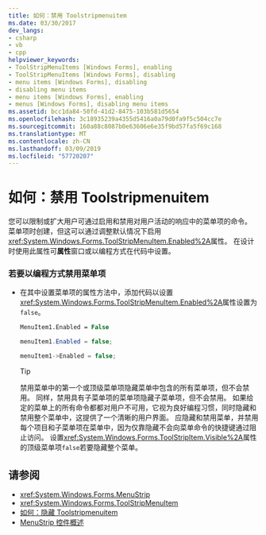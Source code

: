 ```yaml
---
title: 如何：禁用 Toolstripmenuitem
ms.date: 03/30/2017
dev_langs:
- csharp
- vb
- cpp
helpviewer_keywords:
- ToolStripMenuItems [Windows Forms], enabling
- ToolStripMenuItems [Windows Forms], disabling
- menu items [Windows Forms], disabling
- disabling menu items
- menu items [Windows Forms], enabling
- menus [Windows Forms], disabling menu items
ms.assetid: bcc1da84-50fd-41d2-8475-103b581d5654
ms.openlocfilehash: 3c18935239a4355d5416a0a79d0fa9f5c504cc7e
ms.sourcegitcommit: 160a88c8087b0e63606e6e35f9bd57fa5f69c168
ms.translationtype: MT
ms.contentlocale: zh-CN
ms.lasthandoff: 03/09/2019
ms.locfileid: "57720207"
---
```

# <a name="how-to-disable-toolstripmenuitems"></a>如何：禁用 Toolstripmenuitem
您可以限制或扩大用户可通过启用和禁用对用户活动的响应中的菜单项的命令。 菜单项时创建，但这可以通过调整默认情况下启用<xref:System.Windows.Forms.ToolStripMenuItem.Enabled%2A>属性。 在设计时使用此属性可**属性**窗口或以编程方式在代码中设置。  
  
### <a name="to-disable-a-menu-item-programmatically"></a>若要以编程方式禁用菜单项  
  
-   在其中设置菜单项的属性方法中，添加代码以设置<xref:System.Windows.Forms.ToolStripMenuItem.Enabled%2A>属性设置为`false`。  
  
    ```vb  
    MenuItem1.Enabled = False  
    ```  
  
    ```csharp  
    menuItem1.Enabled = false;  
    ```  
  
    ```cpp  
    menuItem1->Enabled = false;  
    ```  
  
    > [!TIP]
    >  禁用菜单中的第一个或顶级菜单项隐藏菜单中包含的所有菜单项，但不会禁用。 同样，禁用具有子菜单项的菜单项隐藏子菜单项，但不会禁用。 如果给定的菜单上的所有命令都都对用户不可用，它视为良好编程习惯，同时隐藏和禁用整个菜单中，这提供了一个清晰的用户界面。 应隐藏和禁用菜单，并禁用每个项目和子菜单项在菜单中，因为仅靠隐藏不会向菜单命令的快捷键通过阻止访问。 设置<xref:System.Windows.Forms.ToolStripItem.Visible%2A>属性的顶级菜单项`false`若要隐藏整个菜单。  
  
## <a name="see-also"></a>请参阅
- <xref:System.Windows.Forms.MenuStrip>
- <xref:System.Windows.Forms.ToolStripMenuItem>
- [如何：隐藏 Toolstripmenuitem](how-to-hide-toolstripmenuitems.md)
- [MenuStrip 控件概述](menustrip-control-overview-windows-forms.md)
